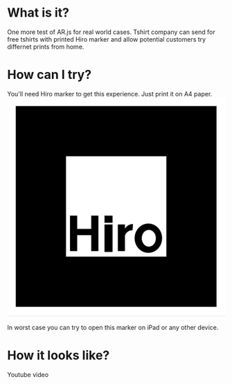 # What is it?
One more test of AR.js for real world cases. Tshirt company can send for free tshirts with printed Hiro marker and allow potential customers try differnet prints from home.

# How can I try?
You'll need Hiro marker to get this experience. Just print it on A4 paper. ![Hiro Marker.](https://raw.githubusercontent.com/coob113/tshirt/master/Hiro.png)

In worst case you can try to open this marker on iPad or any other device.

# How it looks like?
Youtube video
